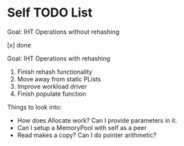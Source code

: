 # Self TODO List
Goal: IHT Operations without rehashing

[x] done

Goal: IHT Operations with rehashing

1. Finish rehash functionality
2. Move away from static PLists
3. Improve workload driver
4. Finish populate function

Things to look into:
* How does Allocate work? Can I provide parameters in it.
* Can I setup a MemoryPool with self as a peer
* Read makes a copy? Can I do pointer arithmetic?
